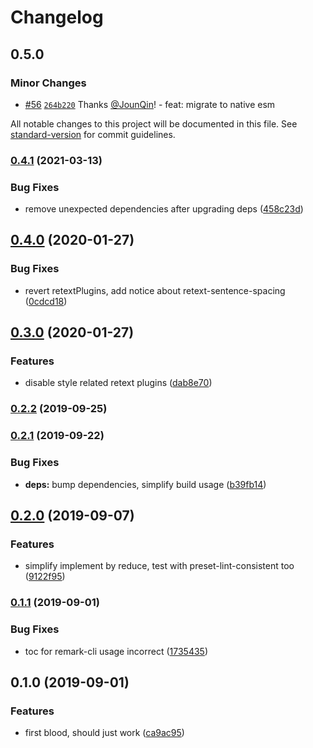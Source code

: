 # Changelog

## 0.5.0

### Minor Changes

- [#56](https://github.com/JounQin/remark-preset-prettier/pull/56) [`264b220`](https://github.com/JounQin/remark-preset-prettier/commit/264b220650a9b36d3801202c9894156b1364e12f) Thanks [@JounQin](https://github.com/JounQin)! - feat: migrate to native esm

All notable changes to this project will be documented in this file. See [standard-version](https://github.com/conventional-changelog/standard-version) for commit guidelines.

### [0.4.1](https://github.com/JounQin/remark-preset-prettier/compare/v0.4.0...v0.4.1) (2021-03-13)

### Bug Fixes

- remove unexpected dependencies after upgrading deps ([458c23d](https://github.com/JounQin/remark-preset-prettier/commit/458c23dcb094c38acc0ce02315d73ea7883e30c4))

## [0.4.0](https://github.com/JounQin/remark-preset-prettier/compare/v0.3.0...v0.4.0) (2020-01-27)

### Bug Fixes

- revert retextPlugins, add notice about retext-sentence-spacing ([0cdcd18](https://github.com/JounQin/remark-preset-prettier/commit/0cdcd186dcbd4c73c39a454dfe24de37c61a55d8))

## [0.3.0](https://github.com/JounQin/remark-preset-prettier/compare/v0.2.2...v0.3.0) (2020-01-27)

### Features

- disable style related retext plugins ([dab8e70](https://github.com/JounQin/remark-preset-prettier/commit/dab8e70d2a559b5042553f7c87c7f522cb1de854))

### [0.2.2](https://github.com/JounQin/remark-preset-prettier/compare/v0.2.1...v0.2.2) (2019-09-25)

### [0.2.1](https://github.com/JounQin/remark-preset-prettier/compare/v0.2.0...v0.2.1) (2019-09-22)

### Bug Fixes

- **deps:** bump dependencies, simplify build usage ([b39fb14](https://github.com/JounQin/remark-preset-prettier/commit/b39fb14))

## [0.2.0](https://github.com/JounQin/remark-preset-prettier/compare/v0.1.1...v0.2.0) (2019-09-07)

### Features

- simplify implement by reduce, test with preset-lint-consistent too ([9122f95](https://github.com/JounQin/remark-preset-prettier/commit/9122f95))

### [0.1.1](https://github.com/JounQin/remark-preset-prettier/compare/v0.1.0...v0.1.1) (2019-09-01)

### Bug Fixes

- toc for remark-cli usage incorrect ([1735435](https://github.com/JounQin/remark-preset-prettier/commit/1735435))

## 0.1.0 (2019-09-01)

### Features

- first blood, should just work ([ca9ac95](https://github.com/JounQin/remark-preset-prettier/commit/ca9ac95))
